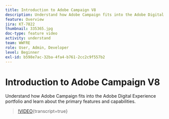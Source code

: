 ```yaml
---
title: Introduction to Adobe Campaign V8
description: Understand how Adobe Campaign fits into the Adobe Digital Experience portfolio and learn about the primary features and capabilities.
feature: Overview
jira: KT-7822
thumbnail: 335365.jpg
doc-type: feature video
activity: understand
team: WWFRE
role: User, Admin, Developer
level: Beginner
exl-id: b598e7ac-32ba-4fa4-b761-2cc2c9f557b2
---
```

# Introduction to Adobe Campaign V8

Understand how Adobe Campaign fits into the Adobe Digital Experience portfolio and learn about the primary features and capabilities.

>[!VIDEO](https://video.tv.adobe.com/v/335365?quality=12&learn=on){transcript=true}
